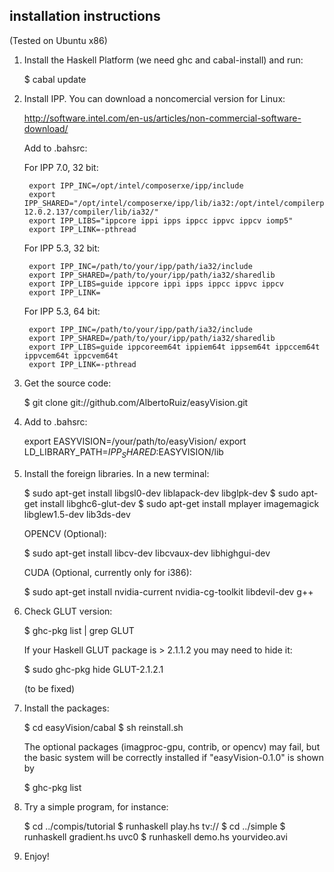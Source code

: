 installation instructions
-------------------------

(Tested on Ubuntu x86)

1. Install the Haskell Platform (we need ghc and cabal-install) and run:

   $ cabal update

2. Install IPP. You can download a noncomercial version for Linux:

   http://software.intel.com/en-us/articles/non-commercial-software-download/

   Add to .bahsrc:

   For IPP 7.0, 32 bit:

        export IPP_INC=/opt/intel/composerxe/ipp/include
        export IPP_SHARED="/opt/intel/composerxe/ipp/lib/ia32:/opt/intel/compilerpro-12.0.2.137/compiler/lib/ia32/"
        export IPP_LIBS="ippcore ippi ipps ippcc ippvc ippcv iomp5"
        export IPP_LINK=-pthread 

   For IPP 5.3, 32 bit:

        export IPP_INC=/path/to/your/ipp/path/ia32/include
        export IPP_SHARED=/path/to/your/ipp/path/ia32/sharedlib
        export IPP_LIBS=guide ippcore ippi ipps ippcc ippvc ippcv
        export IPP_LINK=

   For IPP 5.3, 64 bit:

        export IPP_INC=/path/to/your/ipp/path/ia32/include
        export IPP_SHARED=/path/to/your/ipp/path/ia32/sharedlib
        export IPP_LIBS=guide ippcoreem64t ippiem64t ippsem64t ippccem64t ippvcem64t ippcvem64t
        export IPP_LINK=-pthread

3. Get the source code:

    $ git clone git://github.com/AlbertoRuiz/easyVision.git

4. Add to .bahsrc:

    export EASYVISION=/your/path/to/easyVision/
    export LD_LIBRARY_PATH=$IPP_SHARED:$EASYVISION/lib

5. Install the foreign libraries. In a new terminal:

    $ sudo apt-get install libgsl0-dev liblapack-dev libglpk-dev
    $ sudo apt-get install libghc6-glut-dev
    $ sudo apt-get install mplayer imagemagick libglew1.5-dev lib3ds-dev

    OPENCV (Optional):

    $ sudo apt-get install libcv-dev libcvaux-dev libhighgui-dev

    CUDA (Optional, currently only for i386):

    $ sudo apt-get install nvidia-current nvidia-cg-toolkit libdevil-dev g++

6. Check GLUT version:

    $ ghc-pkg list | grep GLUT

    If your Haskell GLUT package is > 2.1.1.2 you may need to hide it:

    $ sudo ghc-pkg hide GLUT-2.1.2.1

    (to be fixed)

7. Install the packages:

    $ cd easyVision/cabal
    $ sh reinstall.sh

    The optional packages (imagproc-gpu, contrib, or opencv) may fail, but the
    basic system will be correctly installed if "easyVision-0.1.0" is shown by 

    $ ghc-pkg list

8. Try a simple program, for instance:

    $ cd ../compis/tutorial
    $ runhaskell play.hs tv://
    $ cd ../simple
    $ runhaskell gradient.hs uvc0
    $ runhaskell demo.hs yourvideo.avi

9. Enjoy!

